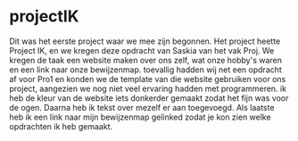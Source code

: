 # projectIK

Dit was het eerste project waar we mee zijn begonnen. Het project heette Project IK, en we kregen deze opdracht van Saskia van het vak Proj. We kregen de taak een website maken 
over ons zelf, wat onze hobby's waren en een link naar onze bewijzenmap.
toevallig hadden wij net een opdracht af voor Pro1 en konden we de 
template van die website gebruiken voor ons project, aangezien we nog niet 
veel ervaring hadden met programmeren. ik heb de kleur van de website iets donkerder
gemaakt zodat het fijn was voor de ogen. Daarna heb ik tekst over mezelf er aan toegevoegd.
Als laatste heb ik een link naar mijn bewijzenmap gelinked zodat je kon zien welke opdrachten ik heb gemaakt.

